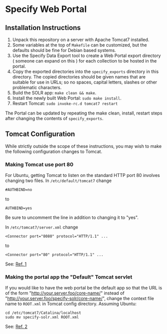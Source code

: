 Specify Web Portal
==================

Installation Instructions
-------------------------

1. Unpack this repository on a server with Apache Tomcat7 installed.
1. Some variables at the top of `Makefile` can be customized, but the
   defaults should be fine for Debian based systems.
1. Use the Specify Data Export tool to create a Web Portal export
   directory ( someone can expand on this ) for each collection
   to be hosted in the portal.
1. Copy the exported directories into the `specify_exports` directory
   in this directory. The copied directories should be given names
   that are suitable for use in URLs; so no spaces, capital letters,
   slashes or other problematic characters.
1. Build the SOLR app: `make clean && make`.
1. Install the newly built Web Portal: `sudo make install`.
1. Restart Tomcat: `sudo invoke-rc.d tomcat7 restart`

The Portal can be updated by repeating the make clean, install,
restart steps after changing the contents of `specify_exports`.

Tomcat Configuration
--------------------

While strictly outside the scope of these instructions, you may
wish to make the following configuration changes to Tomcat.

### Making Tomcat use port 80

For Ubuntu, getting Tomcat to listen on the standard HTTP port 80
involves changing two files. In `/etc/default/tomcat7` change
```
#AUTHBIND=no
```
to
```
AUTHBIND=yes
```

Be sure to uncomment the
line in addition to changing it to "yes".

In `/etc/tomcat7/server.xml` change
```
<Connector port="8080" protocol="HTTP/1.1" ...
```
to
```
<Connector port="80" protocol="HTTP/1.1" ...
```

See: [Ref. 1](http://thelowedown.wordpress.com/2010/08/17/tomcat-6-binding-to-a-privileged-port-on-debianubuntu/)


### Making the portal app the "Default" Tomcat servlet

If you would like to have the web portal be the default app so that
the URL is of the form "http://your.server.foo/core-name/" instead of
"http://your.server.foo/specify-solr/core-name/", change the context
file name to `ROOT.xml` in Tomcat config directory. Assuming Ubuntu:

```
cd /etc/tomcat7/Catalina/localhost
sudo mv specify-solr.xml ROOT.xml
```

See: [Ref. 2](http://wiki.apache.org/tomcat/HowTo#How_do_I_make_my_web_application_be_the_Tomcat_default_application.3F)
